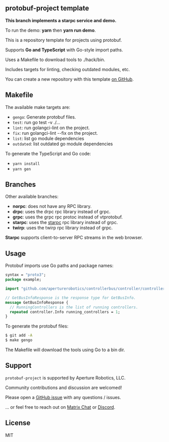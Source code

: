 ## protobuf-project template

**This branch implements a starpc service and demo.**

To run the demo: **yarn** then **yarn run demo**.

This is a repository template for projects using protobuf.

Supports **Go and TypeScript** with Go-style import paths.

Uses a Makefile to download tools to ./hack/bin.

Includes targets for linting, checking outdated modules, etc.

You can create a new repository with this template [on GitHub].

[on GitHub]: https://github.com/aperturerobotics/protobuf-project

## Makefile

The available make targets are:

 - `gengo`: Generate protobuf files.
 - `test`: run go test -v ./...
 - `lint`: run golangci-lint on the project.
 - `fix`: run golangci-lint --fix on the project.
 - `list`: list go module dependencies
 - `outdated`: list outdated go module dependencies
 
To generate the TypeScript and Go code:

 - `yarn install`
 - `yarn gen`

## Branches

Other available branches:

 - **norpc**: does not have any RPC library.
 - **drpc**: uses the drpc rpc library instead of grpc.
 - **grpc**: uses the grpc rpc protoc instead of vtprotobuf.
 - **starpc**: uses the [starpc] rpc library instead of grpc.
 - **twirp**: uses the twirp rpc library instead of grpc.
 
[starpc]: https://github.com/aperturerobotics/starpc

**Starpc** supports client-to-server RPC streams in the web browser.

## Usage

Protobuf imports use Go paths and package names:

```protobuf
syntax = "proto3";
package example;

import "github.com/aperturerobotics/controllerbus/controller/controller.proto";

// GetBusInfoResponse is the response type for GetBusInfo.
message GetBusInfoResponse {
  // RunningControllers is the list of running controllers.
  repeated controller.Info running_controllers = 1;
}
```

To generate the protobuf files:

```bash
$ git add -A
$ make gengo
```

The Makefile will download the tools using Go to a bin dir.

## Support

`protobuf-project` is supported by Aperture Robotics, LLC.

Community contributions and discussion are welcomed!

Please open a [GitHub issue] with any questions / issues.

[GitHub issue]: https://github.com/aperturerobotics/protobuf-project/issues/new

... or feel free to reach out on [Matrix Chat] or [Discord].

[Discord]: https://discord.gg/KJutMESRsT
[Matrix Chat]: https://matrix.to/#/#aperturerobotics:matrix.org

## License

MIT

